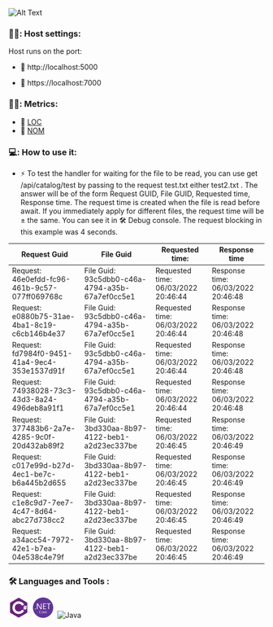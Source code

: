 ![Alt Text](https://media.giphy.com/media/TOWeGr70V2R1K/giphy.gif)

### 👨‍💻: Host settings:

Host runs on the port:
- :seedling: http://localhost:5000

- :seedling: https://localhost:7000

### 👨‍💻: Metrics:

- 🌈 [LOC](https://github.com/habcerga1/TestExample/blob/master/LOC.met)
- 🌈 [NOM](https://github.com/habcerga1/TestExample/blob/master/NOM.met)

### 💻: How to use it:

- :zap: To test the handler for waiting for the file to be read, you can use get /api/catalog/test by passing to the request test.txt either test2.txt . 
The answer will be of the form  Request GUID, File GUID, Requested time, Response time. The request time is created when the file is read before 
await. If you immediately apply for different files, the request time will be ± the same. You can see it in 🛠 Debug console. The request blocking in this example was 4 seconds.

| Request Guid  | File Guid     | Requested time:| Response time     |
| ------------- | ------------- | ------------- | ------------- |
|Request: 46e0efdd-fc96-461b-9c57-077ff069768c | File Guid: 93c5dbb0-c46a-4794-a35b-67a7ef0cc5e1 | Requested time: 06/03/2022 20:46:44  | Response time: 06/03/2022 20:46:48|
|Request: e0880b75-31ae-4ba1-8c19-c6cb146b4e37 | File Guid: 93c5dbb0-c46a-4794-a35b-67a7ef0cc5e1 | Requested time: 06/03/2022 20:46:44  | Response time: 06/03/2022 20:46:48|
|Request: fd7984f0-9451-41a4-9ec4-353e1537d91f | File Guid: 93c5dbb0-c46a-4794-a35b-67a7ef0cc5e1 | Requested time: 06/03/2022 20:46:44  | Response time: 06/03/2022 20:46:48|
|Request: 74938028-73c3-43d3-8a24-496deb8a91f1 | File Guid: 93c5dbb0-c46a-4794-a35b-67a7ef0cc5e1 | Requested time: 06/03/2022 20:46:44  | Response time: 06/03/2022 20:46:48|
|Request: 377483b6-2a7e-4285-9c0f-20d432ab89f2 | File Guid: 3bd330aa-8b97-4122-beb1-a2d23ec337be | Requested time: 06/03/2022 20:46:45  | Response time: 06/03/2022 20:46:49|
|Request: c017e99d-b27d-4ec1-be7c-b6a445b2d655 | File Guid: 3bd330aa-8b97-4122-beb1-a2d23ec337be | Requested time: 06/03/2022 20:46:45  | Response time: 06/03/2022 20:46:49|
|Request: c1e8c9d7-7ee7-4c47-8d64-abc27d738cc2 | File Guid: 3bd330aa-8b97-4122-beb1-a2d23ec337be | Requested time: 06/03/2022 20:46:45  | Response time: 06/03/2022 20:46:49|
|Request: a34acc54-7972-42e1-b7ea-04e538c4e79f | File Guid: 3bd330aa-8b97-4122-beb1-a2d23ec337be | Requested time: 06/03/2022 20:46:45  | Response time: 06/03/2022 20:46:49|





### :hammer_and_wrench: Languages and Tools :
<div>
  <img src="https://github.com/devicons/devicon/blob/master/icons/csharp/csharp-plain.svg" title="Java" alt="Java" width="40" height="40"/>&nbsp;
  <img src="https://github.com/devicons/devicon/blob/master/icons/dotnetcore/dotnetcore-original.svg" title="Java" alt="Java" width="40" height="40"/>&nbsp;
  <img src="https://seeklogo.com/images/S/swagger-logo-A49F73BAF4-seeklogo.com.png" title="Java" alt="Java" width="40" height="40"/>&nbsp;
</div>

